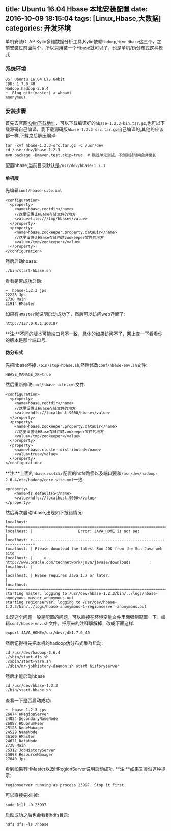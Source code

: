 title: Ubuntu 16.04 Hbase 本地安装配置
date: 2016-10-09 18:15:04
tags: [Linux,Hbase,大数据]
categories: 开发环境
---
单机安装OLAP Kylin多维数据分析工具,Kylin依赖`Hadoop`,`Hive`,`Hbase`这三个，之前安装过前面两个，所以只用装一个Hbase就可以了，也是单机/伪分布式这种模式

### 系统环境
```
OS: Ubuntu 16.04 LTS 64bit
JDK: 1.7.0_40
Hadoop:hadoop-2.6.4
➜  Blog git:(master) ✗ whoami 
anonymous
```

### 安装步骤
首先去官网[Kylin下载地址](http://apache.fayea.com/hbase/stable/)，可以下载编译好的`hbase-1.2.3-bin.tar.gz`,也可以下载源码自己编译，我下载源码版`hbase-1.2.3-src.tar.gz`自己编译的,其他的应该都一样,下载之后解压编译:
```
tar -xvf hbase-1.2.3-src.tar.gz -C /usr/dev
cd /user/dev/hbase-1.2.3
mvn package -Dmaven.test.skip=true	# 跳过单元测试，不然测试时间会非常长
```

配置hbase,当前目录默认是`/usr/dev/hbase-1.2.3`.

#### 单机版
先编辑`conf/hbase-site.xml`
```
<configuration>
  <property>
    <name>hbase.rootdir</name>
    //这里设置让HBase存储文件的地方
    <value>file:///tmp/hbase</value>
  </property>
  <property>
    <name>hbase.zookeeper.property.dataDir</name>
    //这里设置让HBase存储内建zookeeper文件的地方
    <value>/tmp/zookeeper</value>
  </property>
</configuration>
```
然后启动hbase:
```
./bin/start-hbase.sh
```
看看是否成功启动:
```
➜  hbase-1.2.3 jps
22228 Jps
2738 Main
21914 HMaster
```
如果有`HMaster`就说明启动成功了，然后可以访问web界面了:
```
http://127.0.0.1:16010/
```
**注:**不同的版本可能端口号不一致，具体的如果访问不了，网上查一下看看你的版本是那个端口号.

#### 伪分布式
先把hbase停掉`./bin/stop-hbase.sh`,然后修改`conf/hbase-env.sh`文件:
```
HBASE_MANAGE_XK=true
```
然后重新修改`conf/hbase-site.xml`文件:
```
<configuration>
  <property>
    <name>hbase.rootdir</name>
    //这里设置让HBase存储文件的地方
    <value>hdfs://localhost:9000/hbase</value>
  </property>
  <property>
    <name>hbase.zookeeper.property.dataDir</name>
    //这里设置让HBase存储内建zookeeper文件的地方
    <value>/tmp/zookeeper</value>
  </property>
  <property>
    <name>hbase.cluster.distributed</name>
    <value>true</value>
  </property>
</configuration>
```
**注:**上面的`hbase.rootdir`配置的hdfs路径以及端口要和`/usr/dev/hadoop-2.6.4/etc/hadoop/core-site.xml`一致:
```
<property>
    <name>fs.defaultFS</name>
    <value>hdfs://localhost:9000</value>
</property>
```
然后再次启动hbase,出现如下报错情况:
```
localhost: +======================================================================+
localhost: |                    Error: JAVA_HOME is not set                       |
localhost: +----------------------------------------------------------------------+
localhost: | Please download the latest Sun JDK from the Sun Java web site        |
localhost: |     > http://www.oracle.com/technetwork/java/javase/downloads        |
localhost: |                                                                      |
localhost: | HBase requires Java 1.7 or later.                                    |
localhost: +======================================================================+
starting master, logging to /usr/dev/hbase-1.2.3/bin/../logs/hbase-anonymous-master-anonymous.out
starting regionserver, logging to /usr/dev/hbase-1.2.3/bin/../logs/hbase-anonymous-1-regionserver-anonymous.out
```
出现这个问题一般是配置的问题，可以直接在环境变量文件里面强制配置一下，编辑`conf/hbase-env.sh`文件，把原来的注释解解掉，改成下面这样:
```
export JAVA_HOME=/usr/dev/jdk1.7.0_40
```
然后记得得先把本机的hadoop伪分布式集群启动:
```
cd /usr/dev/hadoop-2.6.4
./sbin/start-dfs.sh
./sbin/start-yarn.sh
./sbin/mr-jobhistory-daemon.sh start historyserver
```
然后才能启动hbase
```
cd /usr/dev/hbase-1.2.3
./bin/start-hbase.sh
```
查看一下是否启动成功:
```
➜  hbase-1.2.3 jps
26874 HRegionServer
24854 SecondaryNameNode
26087 HQuorumPeer
25125 NodeManager
24529 NameNode
26160 HMaster
24671 DataNode
2738 Main
25312 JobHistoryServer
25008 ResourceManager
27040 Jps
```
看到如果有HMaster以及HRegionServer说明启动成功.
**注:**如果又类似这种提示:
```
regionserver running as process 23997. Stop it first.
```
可以直接先kill掉:
```
sudo kill -9 23997
```
启动成功之后也会看到hdfs目录:
```
hdfs dfs -ls /hbase
```
